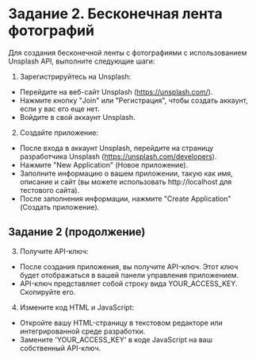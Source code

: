 # Задание 2. Бесконечная лента фотографий

Для создания бесконечной ленты с фотографиями с использованием Unsplash API, выполните следующие шаги:

1. Зарегистрируйтесь на Unsplash:

- Перейдите на веб-сайт Unsplash (https://unsplash.com/).
- Нажмите кнопку "Join" или "Регистрация", чтобы создать аккаунт, если у вас его еще нет.
- Войдите в свой аккаунт Unsplash.

2. Создайте приложение:

- После входа в аккаунт Unsplash, перейдите на страницу разработчика Unsplash
  (https://unsplash.com/developers).
- Нажмите "New Application" (Новое приложение).
- Заполните информацию о вашем приложении, такую как имя, описание и сайт (вы можете использовать http://localhost для тестового сайта).
- После заполнения информации, нажмите "Create Application" (Создать приложение).

## Задание 2 (продолжение)

3. Получите API-ключ:

- После создания приложения, вы получите API-ключ. Этот ключ будет отображаться в вашей панели управления приложением.
- API-ключ представляет собой строку вида YOUR_ACCESS_KEY.
  Скопируйте его.

4. Измените код HTML и JavaScript:

- Откройте вашу HTML-страницу в текстовом редакторе или интегрированной среде разработки.
- Замените 'YOUR_ACCESS_KEY' в коде JavaScript на ваш собственный API-ключ.
